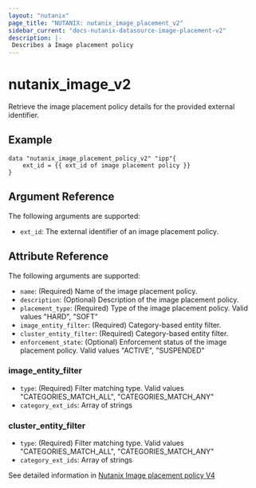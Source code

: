 ```yaml
---
layout: "nutanix"
page_title: "NUTANIX: nutanix_image_placement_v2"
sidebar_current: "docs-nutanix-datasource-image-placement-v2"
description: |-
 Describes a Image placement policy
---
```


# nutanix_image_v2

Retrieve the image placement policy details for the provided external identifier.

## Example

```hcl
data "nutanix_image_placement_policy_v2" "ipp"{
    ext_id = {{ ext_id of image placement policy }}
}
```


## Argument Reference

The following arguments are supported:

* `ext_id`: The external identifier of an image placement policy.

## Attribute Reference

The following arguments are supported:
* `name`: (Required) Name of the image placement policy.
* `description`: (Optional) Description of the image placement policy.
* `placement_type`: (Required) Type of the image placement policy. Valid values "HARD", "SOFT"
* `image_entity_filter`: (Required) Category-based entity filter.
* `cluster_entity_filter`: (Required) Category-based entity filter.
* `enforcement_state`: (Optional) Enforcement status of the image placement policy. Valid values "ACTIVE", "SUSPENDED"

### image_entity_filter
* `type`: (Required) Filter matching type. Valid values "CATEGORIES_MATCH_ALL", "CATEGORIES_MATCH_ANY"
* `category_ext_ids`: Array of strings

### cluster_entity_filter
* `type`: (Required) Filter matching type. Valid values "CATEGORIES_MATCH_ALL", "CATEGORIES_MATCH_ANY"
* `category_ext_ids`: Array of strings

See detailed information in [Nutanix Image placement policy V4](https://developers.nutanix.com/api-reference?namespace=vmm&version=v4.0)